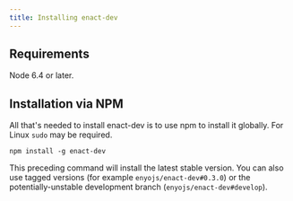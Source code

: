 ```yaml
---
title: Installing enact-dev
---
```

## Requirements

Node 6.4 or later.

## Installation via NPM

All that's needed to install enact-dev is to use npm to install it globally. For Linux `sudo` may be required.

```
npm install -g enact-dev
```

This preceding command will install the latest stable version.  You can also use tagged versions (for example `enyojs/enact-dev#0.3.0`) or the potentially-unstable development branch (`enyojs/enact-dev#develop`).
